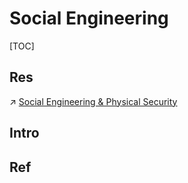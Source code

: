 # Social Engineering

[TOC]



## Res
↗ [Social Engineering & Physical Security](../../../🥇%20Best%20Practice/Social%20Engineering%20&%20Physical%20Security/Social%20Engineering%20&%20Physical%20Security.md)



## Intro


## Ref

